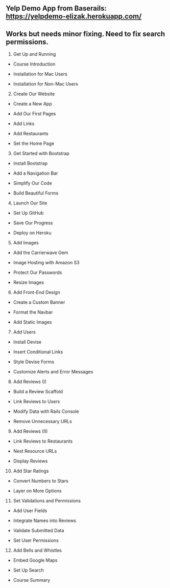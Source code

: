 Yelp Demo App from Baserails: https://yelpdemo-elizak.herokuapp.com/
-----------------
Works but needs minor fixing. Need to fix search permissions. 
-----------------

1. Get Up and Running

- Course Introduction

- Installation for Mac Users

- Installation for Non-Mac Users

2. Create Our Website

- Create a New App

- Add Our First Pages

- Add Links

- Add Restaurants
 
- Set the Home Page

3. Get Started with Bootstrap

- Install Bootstrap

- Add a Navigation Bar

- Simplify Our Code

- Build Beautiful Forms

4. Launch Our Site

- Set Up GitHub

- Save Our Progress

- Deploy on Heroku

5. Add Images

- Add the Carrierwave Gem

- Image Hosting with Amazon S3

- Protect Our Passwords

- Resize Images

6. Add Front-End Design

- Create a Custom Banner

- Format the Navbar

- Add Static Images

7. Add Users

- Install Devise

- Insert Conditional Links

- Style Devise Forms

- Customize Alerts and Error Messages

8. Add Reviews (I)

- Build a Review Scaffold

- Link Reviews to Users

- Modify Data with Rails Console

- Remove Unnecessary URLs

9. Add Reviews (II)

- Link Reviews to Restaurants

- Nest Resource URLs

- Display Reviews

10. Add Star Ratings

- Convert Numbers to Stars

- Layer on More Options

11. Set Validations and Permissions

- Add User Fields

- Integrate Names into Reviews

- Validate Submitted Data

- Set User Permissions

12. Add Bells and Whistles

- Embed Google Maps

- Set Up Search

- Course Summary